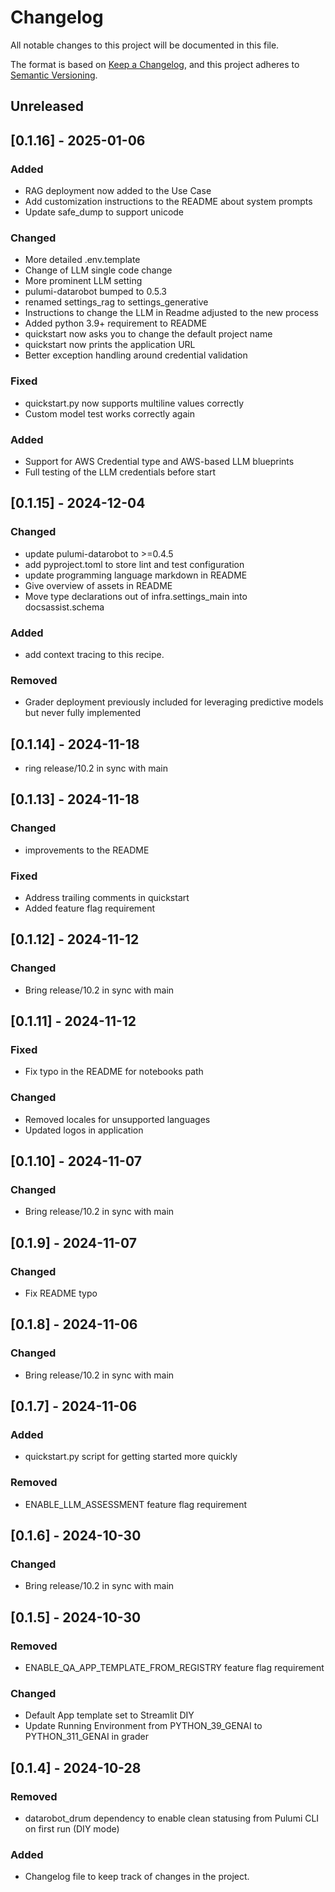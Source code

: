 # Changelog

All notable changes to this project will be documented in this file.

The format is based on [Keep a Changelog](https://keepachangelog.com/en/1.1.0/),
and this project adheres to [Semantic Versioning](https://semver.org/spec/v2.0.0.html).

## Unreleased

## [0.1.16] - 2025-01-06

### Added
- RAG deployment now added to the Use Case
- Add customization instructions to the README about system prompts
- Update safe_dump to support unicode

 
### Changed
- More detailed .env.template
- Change of LLM single code change
- More prominent LLM setting
- pulumi-datarobot bumped to 0.5.3
- renamed settings_rag to settings_generative
- Instructions to change the LLM in Readme adjusted to the new process
- Added python 3.9+ requirement to README
- quickstart now asks you to change the default project name
- quickstart now prints the application URL
- Better exception handling around credential validation

### Fixed
- quickstart.py now supports multiline values correctly
- Custom model test works correctly again 

### Added
- Support for AWS Credential type and AWS-based LLM blueprints
- Full testing of the LLM credentials before start

## [0.1.15] - 2024-12-04

### Changed
- update pulumi-datarobot to >=0.4.5
- add pyproject.toml to store lint and test configuration
- update programming language markdown in README
- Give overview of assets in README 
- Move type declarations out of infra.settings_main into docsassist.schema

### Added
- add context tracing to this recipe.

### Removed
- Grader deployment previously included for leveraging predictive models but never fully implemented

## [0.1.14] - 2024-11-18
- ring release/10.2 in sync with main

## [0.1.13] - 2024-11-18

### Changed
- improvements to the README

### Fixed
- Address trailing comments in quickstart
- Added feature flag requirement
  
## [0.1.12] - 2024-11-12

### Changed
- Bring release/10.2 in sync with main

## [0.1.11] - 2024-11-12

### Fixed
- Fix typo in the README for notebooks path
  
### Changed
- Removed locales for unsupported languages
- Updated logos in application

## [0.1.10] - 2024-11-07

### Changed
- Bring release/10.2 in sync with main

## [0.1.9] - 2024-11-07

### Changed
- Fix README typo

## [0.1.8] - 2024-11-06

### Changed
- Bring release/10.2 in sync with main

## [0.1.7] - 2024-11-06

### Added
- quickstart.py script for getting started more quickly

### Removed
- ENABLE_LLM_ASSESSMENT feature flag requirement

## [0.1.6] - 2024-10-30

### Changed
- Bring release/10.2 in sync with main
  
## [0.1.5] - 2024-10-30

### Removed

- ENABLE_QA_APP_TEMPLATE_FROM_REGISTRY feature flag requirement

### Changed

- Default App template set to Streamlit DIY
- Update Running Environment from PYTHON_39_GENAI to PYTHON_311_GENAI in grader

## [0.1.4] - 2024-10-28

### Removed

- datarobot_drum dependency to enable clean statusing from Pulumi CLI on first run (DIY mode)

### Added

- Changelog file to keep track of changes in the project.
